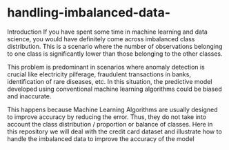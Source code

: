 # handling-imbalanced-data-
Introduction
If you have spent some time in machine learning and data science, you would have definitely come across imbalanced class distribution. This is a scenario where the number of observations belonging to one class is significantly lower than those belonging to the other classes.

This problem is predominant in scenarios where anomaly detection is crucial like electricity pilferage, fraudulent transactions in banks, identification of rare diseases, etc. In this situation, the predictive model developed using conventional machine learning algorithms could be biased and inaccurate.

This happens because Machine Learning Algorithms are usually designed to improve accuracy by reducing the error. Thus, they do not take into account the class distribution / proportion or balance of classes.
Here in this repository we will deal with the credit card dataset and illustrate how to handle the imbalanced data to improve the accuracy of the model
